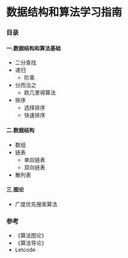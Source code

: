 # 数据结构和算法学习指南

### 目录

#### 一.数据结构和算法基础
+ 二分查找
+ 递归
  + 阶乘
+ 分而治之
  + 欧几里得算法
+ 排序
  + 选择排序
  + 快速排序
#### 二.数据结构
+ 数组
+ 链表
  + 单向链表
  + 双向链表
+ 散列表
#### 三.图论
+ 广度优先搜索算法

### 参考
+ 《算法图论》
+ 《算法导论》
+ Letcode